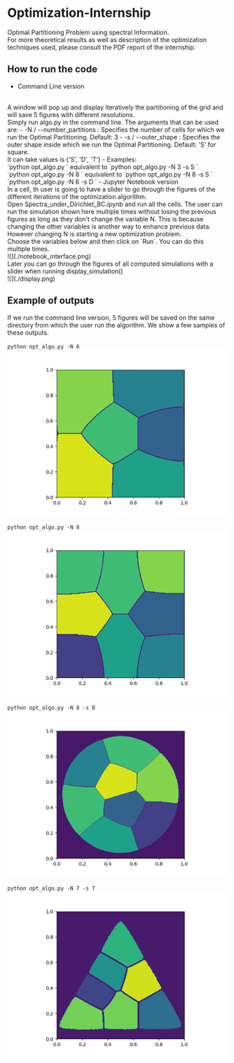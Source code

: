 # Optimization-Internship
Optimal Partitioning Problem using spectral Information.
<br>
For more theoretical results as well as description of the optimization techniques used, please consult the PDF report of the internship.

## How to run the code
- Command Line version
<br>
A window will pop up and display iteratively the partitioning of the grid and will save 5 figures with different resolutions.
<br>
Simply run algo.py in the command line. The arguments that can be used are:
    - -N / --number_partitions : Specifies the number of cells for which we run the Optimal Partitioning. Default: 3
    - -s / --outer_shape : Specifies the outer shape inside which we run the Optimal Partitioning. Default: 'S' for square.
    <br>
    It can take values is {'S', 'D', 'T'}
    - Examples:
    <br>
    `python opt_algo.py ` equivalent to `python opt_algo.py -N 3 -s S `
    <br>
    `python opt_algo.py -N 8 ` equivalent to `python opt_algo.py -N 8 -s S `
    <br> `python opt_algo.py -N 6 -s D `
- Jupyter Notebook version
<br>
In a cell, th user is going to have a slider to go through the figures of the different iterations of the optimization algorithm.
<br>
Open Spectra_under_Dirichlet_BC.ipynb and run all the cells. The user can run the simulation shown here multiple times without losing the previous figures as long as they don't change the variable N. This is because changing the other variables is another way to enhance previous data. However changing N is starting a new optimization problem.
<br>
Choose the variables below and then click on `Run`. You can do this multiple times.
<br>
![](./notebook_interface.png)
<br>
Later you can go through the figures of all computed simulations with a slider when running display_simulation()
<br>
![](./display.png)

## Example of outputs
If we run the command line version, 5 figures will be saved on the same directory from which the user run the algorithm. We show a few samples of these outputs.

`python opt_algo.py -N 6 `
![](./square_6_250.png)

`python opt_algo.py -N 8 `
![](./square_8_250.png)

`python opt_algo.py -N 8 -s D `
![](./disk_8_300.png)

`python opt_algo.py -N 7 -s T `
![](./triangle_7_250.png)

